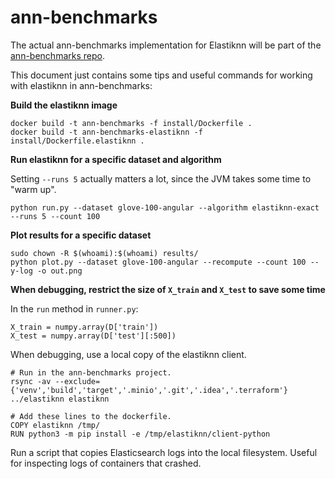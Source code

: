 # ann-benchmarks

The actual ann-benchmarks implementation for Elastiknn will be part of the [ann-benchmarks repo](https://github.com/erikbern/ann-benchmarks). 

This document just contains some tips and useful commands for working with elastiknn in ann-benchmarks:

**Build the elastiknn image**

```
docker build -t ann-benchmarks -f install/Dockerfile .
docker build -t ann-benchmarks-elastiknn -f install/Dockerfile.elastiknn .
```

**Run elastiknn for a specific dataset and algorithm**

Setting `--runs 5` actually matters a lot, since the JVM takes some time to "warm up".

```
python run.py --dataset glove-100-angular --algorithm elastiknn-exact --runs 5 --count 100
```

**Plot results for a specific dataset**

```
sudo chown -R $(whoami):$(whoami) results/
python plot.py --dataset glove-100-angular --recompute --count 100 --y-log -o out.png
```

**When debugging, restrict the size of `X_train` and `X_test` to save some time**

In the `run` method in `runner.py`:

```
X_train = numpy.array(D['train'])
X_test = numpy.array(D['test'][:500])
```

When debugging, use a local copy of the elastiknn client.

```
# Run in the ann-benchmarks project.
rsync -av --exclude={'venv','build','target','.minio','.git','.idea','.terraform'} ../elastiknn elastiknn
``` 

```
# Add these lines to the dockerfile.
COPY elastiknn /tmp/
RUN python3 -m pip install -e /tmp/elastiknn/client-python
```

Run a script that copies Elasticsearch logs into the local filesystem. Useful for inspecting logs of containers that crashed.

